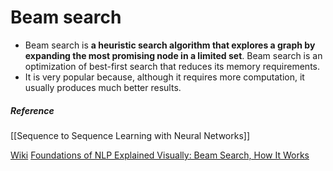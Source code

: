 # Beam search
- Beam search is **a heuristic search algorithm that explores a graph by expanding the most promising node in a limited set**. Beam search is an optimization of best-first search that reduces its memory requirements.
- It is very popular because, although it requires more computation, it usually produces much better results.

##### Reference
[[Sequence to Sequence Learning with Neural Networks]]

[Wiki](https://en.wikipedia.org/wiki/Beam_search)
[Foundations of NLP Explained Visually: Beam Search, How It Works](https://towardsdatascience.com/foundations-of-nlp-explained-visually-beam-search-how-it-works-1586b9849a24)